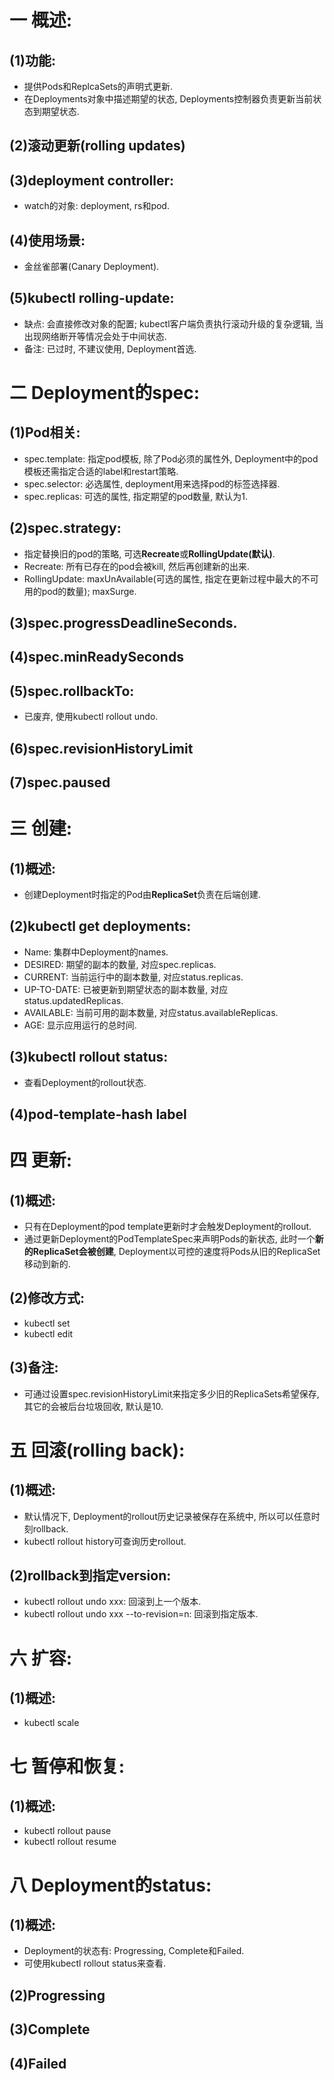 # 一 概述:
## (1)功能:
- 提供Pods和ReplcaSets的声明式更新.
- 在Deployments对象中描述期望的状态, Deployments控制器负责更新当前状态到期望状态.

## (2)滚动更新(rolling updates)

## (3)deployment controller:
- watch的对象: deployment, rs和pod.

## (4)使用场景:
- 金丝雀部署(Canary Deployment).

## (5)kubectl rolling-update:
- 缺点: 会直接修改对象的配置; kubectl客户端负责执行滚动升级的复杂逻辑, 当出现网络断开等情况会处于中间状态.
- 备注: 已过时, 不建议使用, Deployment首选.

# 二 Deployment的spec:
## (1)Pod相关:
- spec.template: 指定pod模板, 除了Pod必须的属性外, Deployment中的pod模板还需指定合适的label和restart策略.
- spec.selector: 必选属性, deployment用来选择pod的标签选择器.
- spec.replicas: 可选的属性, 指定期望的pod数量, 默认为1.

## (2)spec.strategy:
- 指定替换旧的pod的策略, 可选**Recreate**或**RollingUpdate(默认)**.
- Recreate: 所有已存在的pod会被kill, 然后再创建新的出来.
- RollingUpdate: maxUnAvailable(可选的属性, 指定在更新过程中最大的不可用的pod的数量); maxSurge.

## (3)spec.progressDeadlineSeconds.

## (4)spec.minReadySeconds

## (5)spec.rollbackTo:
- 已废弃, 使用kubectl rollout undo.

## (6)spec.revisionHistoryLimit

## (7)spec.paused

# 三 创建:
## (1)概述:
- 创建Deployment时指定的Pod由**ReplicaSet**负责在后端创建.

## (2)kubectl get deployments:
- Name: 集群中Deployment的names.
- DESIRED: 期望的副本的数量, 对应spec.replicas.
- CURRENT: 当前运行中的副本数量, 对应status.replicas.
- UP-TO-DATE: 已被更新到期望状态的副本数量, 对应status.updatedReplicas.
- AVAILABLE: 当前可用的副本数量, 对应status.availableReplicas.
- AGE: 显示应用运行的总时间.

## (3)kubectl rollout status:
- 查看Deployment的rollout状态.

## (4)pod-template-hash label

# 四 更新:
## (1)概述:
- 只有在Deployment的pod template更新时才会触发Deployment的rollout.
- 通过更新Deployment的PodTemplateSpec来声明Pods的新状态, 此时一个**新的ReplicaSet会被创建**, Deployment以可控的速度将Pods从旧的ReplicaSet移动到新的.

## (2)修改方式:
- kubectl set
- kubectl edit

## (3)备注:
- 可通过设置spec.revisionHistoryLimit来指定多少旧的ReplicaSets希望保存, 其它的会被后台垃圾回收, 默认是10.

# 五 回滚(rolling back):
## (1)概述:
- 默认情况下, Deployment的rollout历史记录被保存在系统中, 所以可以任意时刻rollback.
- kubectl rollout history可查询历史rollout.

## (2)rollback到指定version:
- kubectl rollout undo xxx: 回滚到上一个版本.
- kubectl rollout undo xxx --to-revision=n: 回滚到指定版本.

# 六 扩容:
## (1)概述:
- kubectl scale

# 七 暂停和恢复:
## (1)概述:
- kubectl rollout pause
- kubectl rollout resume

# 八 Deployment的status:
## (1)概述:
- Deployment的状态有: Progressing, Complete和Failed.
- 可使用kubectl rollout status来查看.

## (2)Progressing

## (3)Complete

## (4)Failed
